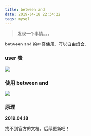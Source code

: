 ```yaml
---
title: between and
date: 2019-04-18 22:34:22
tags: mysql
---
```


> 发现一个事情。。。

between and 的神奇使用。可以自由组合。

### user 表 
![](https://beer-1256523277.cos.ap-shanghai.myqcloud.com/beer/20190418_mysql.png
)

### 使用 between and

![](https://beer-1256523277.cos.ap-shanghai.myqcloud.com/beer/blog/20190418_mysql_between_and.png
)

### 原理

**2019.04.18**

找不到官方的文档。后续更新吧！
